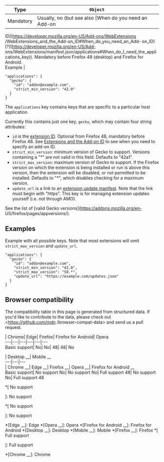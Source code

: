 Type | `Object`  
---|---  
Mandatory | Usually, no (but see also [When do you need an Add-on
ID](https://developer.mozilla.org/en-US/Add-ons/WebExtensions
/WebExtensions_and_the_Add-on_ID#When_do_you_need_an_Add-
on_ID)[?](https://developer.mozilla.org/en-US/Add-
ons/WebExtensions/manifest.json/applications#When_do_I_need_the_applications_key)).
Mandatory before Firefox 48 (desktop) and Firefox for Android.  
Example |

    
    
    "applications": {
      "gecko": {
        "id": "addon@example.com",
        "strict_min_version": "42.0"
      }
    }  
  
The `applications` key contains keys that are specific to a particular host
application.

Currently this contains just one key, `gecko`, which may contain four string
attributes:

  * `id` is the [extension ID](https://developer.mozilla.org/en-US/Add-ons/Install_Manifests#id). Optional from Firefox 48, mandatory before Firefox 48. See [Extensions and the Add-on ID](/en-US/docs/Mozilla/Add-ons/WebExtensions/WebExtensions_and_the_Add-on_ID) to see when you need to specify an add-on ID.
  * `strict_min_version`: minimum version of Gecko to support. Versions containing a "*" are not valid in this field. Defaults to "42a1".
  * `strict_max_version`: maximum version of Gecko to support. If the Firefox version on which the extension is being installed or run is above this version, then the extension will be disabled, or not permitted to be installed. Defaults to "*", which disables checking for a maximum version.
  * `update_url` is a link to an [extension update manifest](/en-US/Add-ons/Updates). Note that the link must begin with "https". This key is for managing extension updates yourself (i.e. not through AMO).

See the list of [valid Gecko versions](https://addons.mozilla.org/en-
US/firefox/pages/appversions/).

## Examples

Example with all possible keys. Note that most extensions will omit
`strict_max_version` and `update_url`.

    
    
    "applications": {
      "gecko": {
        "id": "addon@example.com",
        "strict_min_version": "42.0",
        "strict_max_version": "50.*",
        "update_url": "https://example.com/updates.json"
      }
    }

## Browser compatibility

The compatibility table in this page is generated from structured data. If
you'd like to contribute to the data, please check out <https://github.com/mdn
/browser-compat-data> and send us a pull request.

| Chrome| Edge| Firefox| Firefox for Android| Opera  
---|---|---|---|---|---  
Basic support|  No|  No| 48| 48|  No  
  
| Desktop __| Mobile __  
---|---|---  
| Chrome __| Edge __| Firefox __| Opera __| Firefox for Android __  
Basic support|  No support No|  No support No|  Full support 48|  No support
No|  Full support 48

  *[
 No support

]: No support

  *[
No support

]: No support

  *[Edge __]: Edge
  *[Opera __]: Opera
  *[Firefox for Android __]: Firefox for Android
  *[Desktop __]: Desktop
  *[Mobile __]: Mobile
  *[Firefox __]: Firefox
  *[
Full support

]: Full support

  *[Chrome __]: Chrome

